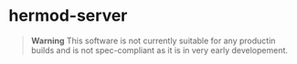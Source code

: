 # hermod-server

> **Warning**
> This software is not currently suitable for any productin builds and is not spec-compliant as it is in very early developement.